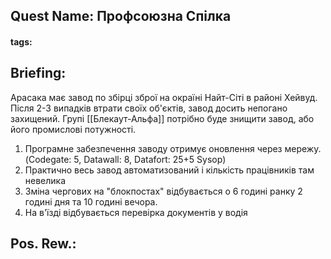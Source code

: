## Quest Name: Профсоюзна Спілка
#### tags:

## Briefing:
Арасака має завод по збірці зброї на окраїні Найт-Сіті в районі Хейвуд.
Після 2-3 випадків втрати своїх об'єктів, завод досить непогано захищений.
Групі [[Блекаут-Альфа]] потрібно буде знищити завод, або його промислові потужності.

1. Програмне забезпечення заводу отримує оновлення через мережу. (Codegate: 5, Datawall: 8, Datafort: 25+5 Sysop)
2. Практично весь завод автоматизований і кількість працівників там невелика
3. Зміна чергових на "блокпостах" відбувається о 6 годині ранку 2 годині дня та 10 годині вечора.
4. На в'їзді відбувається перевірка документів у водія

## Pos. Rew.:
